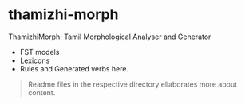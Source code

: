 # thamizhi-morph
ThamizhiMorph: Tamil Morphological Analyser and Generator
- FST models
- Lexicons
- Rules and Generated verbs here. 
> Readme files in the respective directory ellaborates more about content.
